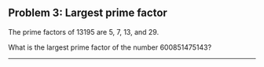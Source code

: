 ## Problem 3: Largest prime factor

The prime factors  of 13195 are 5, 7, 13, and 29.

What is the largest prime factor of the number 600851475143?

---

